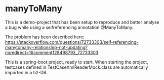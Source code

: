 # manyToMany

This is a demo-project that has been setup to reproduce and better analyse a bug while using a selfreferencing annotation @ManyToMany.

The problem has been described here:
https://stackoverflow.com/questions/72733303/self-referencing-manytomany-relationship-not-updating?noredirect=1#comment128498793_72733303

This is a spring-boot project, ready to start. 
When starting the project, testcases defined in TestCaseXmlReaderMock.class are automatically imported in a h2-DB. 

